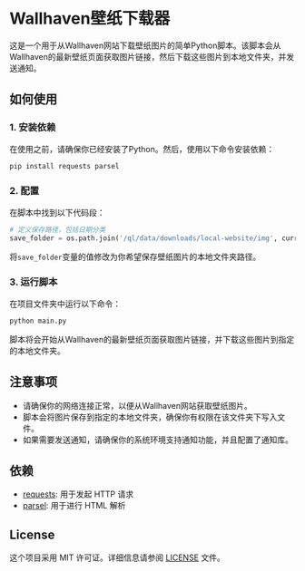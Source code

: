 # Wallhaven壁纸下载器

这是一个用于从Wallhaven网站下载壁纸图片的简单Python脚本。该脚本会从Wallhaven的最新壁纸页面获取图片链接，然后下载这些图片到本地文件夹，并发送通知。

## 如何使用

### 1. 安装依赖

在使用之前，请确保你已经安装了Python。然后，使用以下命令安装依赖：

```bash
pip install requests parsel
```

### 2. 配置

在脚本中找到以下代码段：

```python
# 定义保存路径，包括日期分类
save_folder = os.path.join('/ql/data/downloads/local-website/img', current_date)
```

将`save_folder`变量的值修改为你希望保存壁纸图片的本地文件夹路径。

### 3. 运行脚本

在项目文件夹中运行以下命令：

```bash
python main.py
```

脚本将会开始从Wallhaven的最新壁纸页面获取图片链接，并下载这些图片到指定的本地文件夹。

## 注意事项

- 请确保你的网络连接正常，以便从Wallhaven网站获取壁纸图片。
- 脚本会将图片保存到指定的本地文件夹，确保你有权限在该文件夹下写入文件。
- 如果需要发送通知，请确保你的系统环境支持通知功能，并且配置了通知库。

## 依赖

- [requests](https://pypi.org/project/requests/): 用于发起 HTTP 请求
- [parsel](https://pypi.org/project/parsel/): 用于进行 HTML 解析

## License

这个项目采用 MIT 许可证。详细信息请参阅 [LICENSE](LICENSE) 文件。

